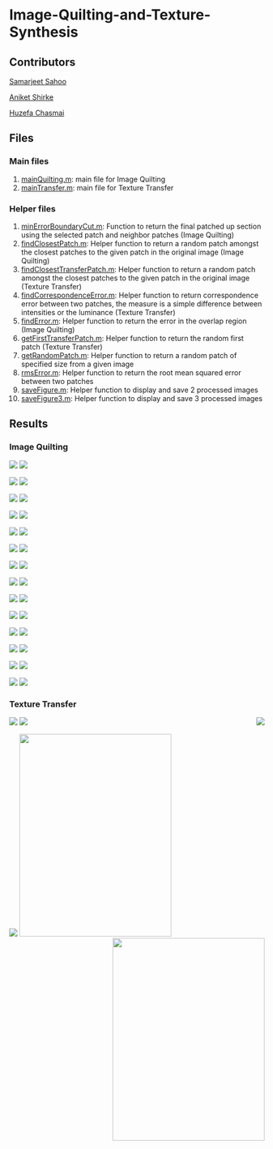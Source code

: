 # Image-Quilting-and-Texture-Synthesis

## Contributors

[Samarjeet Sahoo](https://github.com/samar97)

[Aniket Shirke](https://github.com/ani8897)

[Huzefa Chasmai](https://github.com/huzzzz)

## Files

### Main files

1. [mainQuilting.m](mainQuilting.m): main file for Image Quilting 
2. [mainTransfer.m](mainTransfer.m): main file for Texture Transfer

### Helper files

1. [minErrorBoundaryCut.m](minErrorBoundaryCut.m): Function to return the final patched up section using the selected patch and neighbor patches (Image Quilting)
2. [findClosestPatch.m](findClosestPatch.m): Helper function to return a random patch amongst the closest patches to the given patch in the original image (Image Quilting)
3. [findClosestTransferPatch.m](findClosestTransferPatch.m): Helper function to return a random patch amongst the closest patches to the given patch in the original image (Texture Transfer)
4. [findCorrespondenceError.m](findCorrespondenceError.m): Helper function to return correspondence error between two patches, the measure is a simple difference between intensities or the luminance (Texture Transfer)
5. [findError.m](findError.m): Helper function to return the error in the overlap region (Image Quilting)
6. [getFirstTransferPatch.m](getFirstTransferPatch.m): Helper function to return the random first patch (Texture Transfer)
7. [getRandomPatch.m](getRandomPatch.m): Helper function to return a random patch of specified size from a given image
8. [rmsError.m](rmsError.m): Helper function to return the root mean squared error between two patches 
9. [saveFigure.m](saveFigure.m): Helper function to display and save 2 processed images
10. [saveFigure3.m](saveFigure3.m): Helper function to display and save 3 processed images

## Results

### Image Quilting

![](data/own/strawberry.jpg) ![](results/quilting/own/60/strawberry.jpg)

![](data/own/1.jpg) ![](results/quilting/own/60/1.jpg)

![](data/own/2.jpg) ![](results/quilting/own/60/2.jpg)

![](data/own/3.jpg) ![](results/quilting/own/60/3.jpg)

![](data/own/4.jpg) ![](results/quilting/own/60/4.jpg)

![](data/own/5.jpg) ![](results/quilting/own/60/5.jpg)

![](data/own/6.jpg) ![](results/quilting/own/60/6.jpg)

![](data/own/7.jpg) ![](results/quilting/own/60/7.jpg)

![](data/own/8.jpg) ![](results/quilting/own/60/8.jpg)

![](data/own/crowd.jpg) ![](results/quilting/own/60/crowd.jpg)

![](data/own/green_plum.jpg) ![](results/quilting/own/60/green_plum.jpg)

![](data/own/pommo.jpg) ![](results/quilting/own/60/pommo.jpg)

![](data/paper/3.gif) ![](results/quilting/paper/60/3.jpg)

![](data/paper/text3.gif) ![](results/quilting/paper/60/text3.jpg)

### Texture Transfer

![](data/transfer/rice.jpg) ![](data/transfer/bill-big.jpg) <img align="right" src="results/transfer/Intensity/Bill%20Rice%20-%20P-18%2C%20%20A-0.1.jpg"> 

![](data/transfer/fabric.jpg) <img height="400" width="300" src="data/transfer/girl.jpg"> <img align="right" height="400" width="300" src="results/transfer/Intensity/Girl-fabric%20-%2018%2C%200.1.jpg"> 


